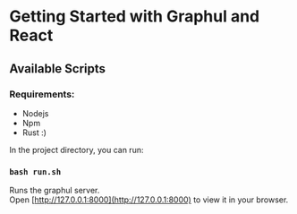 # Getting Started with Graphul and React

## Available Scripts

### Requirements:

* Nodejs
* Npm
* Rust :)

In the project directory, you can run:

### `bash run.sh`


Runs the graphul server.\
Open [http://127.0.0.1:8000](http://127.0.0.1:8000) to view it in your browser.

